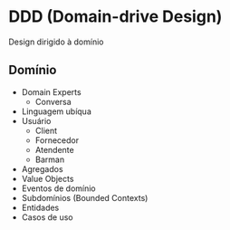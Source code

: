 # DDD (Domain-drive Design)
Design dirigido à domínio
## Domínio
- Domain Experts
  - Conversa
- Linguagem ubíqua
- Usuário
  - Client
  - Fornecedor
  - Atendente
  - Barman
- Agregados
- Value Objects
- Eventos de domínio
- Subdomínios (Bounded Contexts)
- Entidades
- Casos de uso